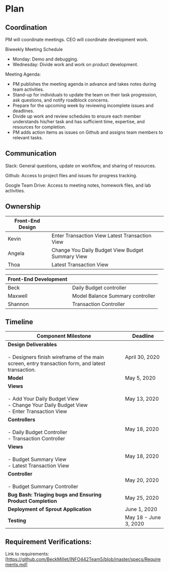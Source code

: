 # Plan
## Coordination
PM will coordinate meetings. CEO will coordinate development work. 

Biweekly Meeting Schedule
- Monday: Demo and debugging.
- Wednesday: Divide work and work on product development.

Meeting Agenda:
- PM publishes the meeting agenda in advance and takes notes during team activities.
- Stand-up for individuals to update the team on their task progression, ask questions, and notify roadblock concerns. 
- Prepare for the upcoming week by reviewing incomplete issues and deadlines.
- Divide up work and review schedules to ensure each member understands his/her task and has sufficient time, expertise, and resources for completion.
- PM adds action items as issues on Github and assigns team members to relevant tasks. 

## Communication
Slack: General questions, update on workflow, and sharing of resources. 

Github: Access to project files and issues for progress tracking. 

Google Team Drive: Access to meeting notes, homework files, and lab activities.

## Ownership
| Front-End Design      |                                                   |
|-----------------------|---------------------------------------------------|
| Kevin                 | Enter Transaction View  Latest Transaction View   |
| Angela                | Change You Daily Budget View  Budget Summary View |
| Thoa                  | Latest Transaction View                           |

| Front-End Development |                                                   |
|-----------------------|---------------------------------------------------|
| Beck                  | Daily Budget controller                           |
| Maxwell               | Model  Balance Summary controller                 |
| Shannon               | Transaction Controller                            |

## Timeline

| Component Milestone                                                                                                 | Deadline              |
|---------------------------------------------------------------------------------------------------------------------|-----------------------|
| **Design Deliverables**<br><br>   - Designers finish wireframe of the main screen, entry transaction form, and latest transaction. | April 30, 2020        |
| **Model**                                                                                                              | May 5, 2020           |
| **Views**<br><br>   - Add Your Daily Budget View<br>   - Change Your Daily Budget View<br>   - Enter Transaction View                          | May 13, 2020          |
| **Controllers**<br><br>  - Daily Budget Controller<br>   - Transaction Controller                                                        | May 18, 2020          |
| **Views**<br><br> - Budget Summary View<br> - Latest Transaction View                                                                    | May 18, 2020          |
| **Controller**<br><br>  - Budget Summary Controller                                                                              | May 20, 2020          |
| **Bug Bash: Triaging bugs and Ensuring Product Completion**                                                             | May 25, 2020          |
| **Deployment of Sprout Application**                                                                                    | June 1, 2020          |
| **Testing**                                                                                                             | May 18 - June 3, 2020 |
                     
## Requirement Verifications:
Link to requirements: [https://github.com/BeckMillet/INFO442Team5/blob/master/specs/Requirements.md]
